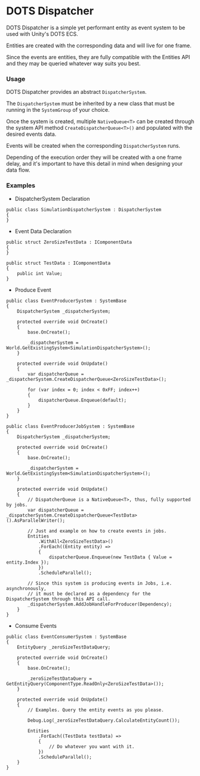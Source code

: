 # DOTS Dispatcher

DOTS Dispatcher is a simple yet performant entity as event system to be used with Unity's DOTS ECS.

Entities are created with the corresponding data and will live for one frame.

Since the events are entities, they are fully compatible with the Entities API and they may be queried whatever way suits you best.

### Usage

DOTS Dispatcher provides an abstract `DispatcherSystem`.

The `DispatcherSystem` must be inherited by a new class that must be running in the `SystemGroup` of your choice.

Once the system is created, multiple `NativeQueue<T>` can be created through the system API method `CreateDispatcherQueue<T>()` and populated with the desired events data.

Events will be created when the corresponding `DispatcherSystem` runs. 

Depending of the execution order they will be created with a one frame delay, and it's important to have this detail in mind when designing your data flow.

### Examples

* DispatcherSystem Declaration
```
public class SimulationDispatcherSystem : DispatcherSystem
{
}
```

* Event Data Declaration
```
public struct ZeroSizeTestData : IComponentData
{
}

public struct TestData : IComponentData
{
    public int Value;
}
```

* Produce Event
```
public class EventProducerSystem : SystemBase
{
    DispatcherSystem _dispatcherSystem;

    protected override void OnCreate()
    {
        base.OnCreate();

        _dispatcherSystem = World.GetExistingSystem<SimulationDispatcherSystem>();
    }

    protected override void OnUpdate()
    {
        var dispatcherQueue = _dispatcherSystem.CreateDispatcherQueue<ZeroSizeTestData>();
        
        for (var index = 0; index < 0xFF; index++)
        {
            dispatcherQueue.Enqueue(default);
        }
    }
}

public class EventProducerJobSystem : SystemBase
{
    DispatcherSystem _dispatcherSystem;

    protected override void OnCreate()
    {
        base.OnCreate();

        _dispatcherSystem = World.GetExistingSystem<SimulationDispatcherSystem>();
    }

    protected override void OnUpdate()
    {
        // DispatcherQueue is a NativeQueue<T>, thus, fully supported by jobs.
        var dispatcherQueue = _dispatcherSystem.CreateDispatcherQueue<TestData>().AsParallelWriter();
        
        // Just and example on how to create events in jobs.
        Entities
            .WithAll<ZeroSizeTestData>()
            .ForEach((Entity entity) => 
            {
                dispatcherQueue.Enqueue(new TestData { Value = entity.Index });
            })
            .ScheduleParallel();
        
        // Since this system is producing events in Jobs, i.e. asynchronously, 
        // it must be declared as a dependency for the DispatcherSystem through this API call.
        _dispatcherSystem.AddJobHandleForProducer(Dependency);
    }
}
```

* Consume Events
```
public class EventConsumerSystem : SystemBase
{
    EntityQuery _zeroSizeTestDataQuery;

    protected override void OnCreate()
    {
        base.OnCreate();

        _zeroSizeTestDataQuery = GetEntityQuery(ComponentType.ReadOnly<ZeroSizeTestData>());
    }

    protected override void OnUpdate()
    {
        // Examples. Query the entity events as you please.
    
        Debug.Log(_zeroSizeTestDataQuery.CalculateEntityCount());
        
        Entities
            .ForEach((TestData testData) => 
            {
                // Do whatever you want with it.
            })
            .ScheduleParallel();
    }
}
```

